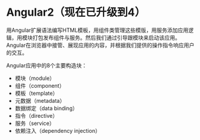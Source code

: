 Angular2（现在已升级到4）
=================

用Angular扩展语法编写HTML模板，用组件类管理这些模版，用服务添加应用逻辑，用模块打包发布组件与服务。然后我们通过引导跟模块来启动该应用。Angular在浏览器中接管、展现应用的内容，并根据我们提供的操作指令响应用户的交互。

Angular应用中的8个主要构造块：

* 模块（module）
* 组件（component）
* 模板（template）
* 元数据（metadata）
* 数据绑定（data binding）
* 指令（directive）
* 服务（service）
* 依赖注入（dependency injection）